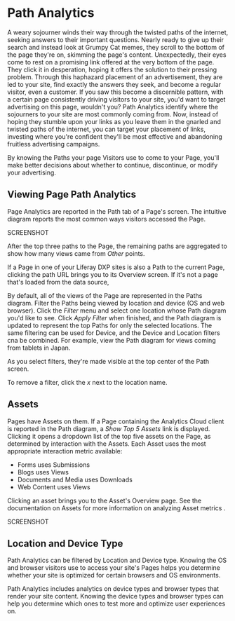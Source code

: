 # Path Analytics

<!-- Intro needs work. I want to point out how Path Analytics can be used to
make targeted advertising decisions. Let me know if that's wrong or I should do
more in the introduction.-->
A weary sojourner winds their way through the twisted paths of the internet,
seeking answers to their important questions. Nearly ready to give up their
search and instead look at Grumpy Cat memes, they scroll to the bottom of the
page they're on, skimming the page's content.  Unexpectedly, their eyes come to
rest on a promising link offered at the very bottom of the page. They click it
in desperation, hoping it offers the solution to their pressing problem.
Through this haphazard placement of an advertisement, they are led to your site,
find exactly the answers they seek, and become a regular visitor, even a
customer. If you saw this become a discernible pattern, with a certain page
consistently driving visitors to your site, you'd want to target advertising on
this page, wouldn't you? Path Analytics identify where the sojourners to your
site are most commonly coming from. Now, instead of hoping they stumble upon
your links as you leave them in the gnarled and twisted paths of the internet,
you can target your placement of links, investing where you're confident they'll
be most effective and abandoning fruitless advertising campaigns.

By knowing the Paths your page Visitors use to come to your Page, you'll make
better decisions about whether to continue, discontinue, or modify your
advertising.

## Viewing Page Path Analytics

Page Analytics are reported in the Path tab of a Page's screen. The intuitive
diagram reports the most common ways visitors accessed the Page.

SCREENSHOT

After the top three paths to the Page, the remaining paths are aggregated to
show how many views came from _Other_ points.

If a Page in one of your Liferay DXP sites is also a Path to the current Page,
clicking the path URL brings you to its Overview screen. If it's not a
page that's loaded from the data source, <!-- What happens on click? Nothing? -->

By default, all of the views of the Page are represented in the Paths diagram.
Filter the Paths being viewed by location and device (OS and web browser). Click
the *Filter* menu and select one location whose Path diagram you'd like to see.
Click *Apply Filter* when finished, and the Path diagram is updated to represent
the top Paths for only the selected locations. The same filtering can be used
for Device, and the Device and Location filters cna be combined. For example,
view the Path diagram for views coming from tablets in Japan. 

As you select filters, they're made visible at the top center of the Path
screen.

To remove a filter, click the *x* next to the location name.

## Assets

Pages have Assets on them. If a Page containing the Analytics Cloud client is
reported in the Path diagram, a *Show Top 5 Assets* link is displayed. Clicking
it opens a dropdown list of the top five assets on the Page, as determined by
interaction with the Assets. Each Asset uses the most appropriate interaction
metric available:

- Forms uses Submissions
- Blogs uses Views
- Documents and Media uses Downloads
- Web Content uses Views

Clicking an asset brings you to the Asset's Overview page. See the documentation
on Assets for more information on analyzing Asset metrics <!--Link when possible-->.

SCREENSHOT

## Location and Device Type

Path Analytics can be filtered by Location and Device type. Knowing the OS and
browser visitors use to access your site's Pages helps you determine whether
your site is optimized for certain browsers and OS environments.
<!-- Is there a better way to interpret these metrics? -->

Path Analytics includes analytics on device types and browser types that render
your site content. Knowing the device types and browser types can help you
determine which ones to test more and optimize user experiences on.

